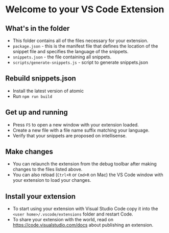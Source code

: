 # Welcome to your VS Code Extension

## What's in the folder

-   This folder contains all of the files necessary for your extension.
-   `package.json` - this is the manifest file that defines the location of the snippet file and specifies the language of the snippets.
-   `snippets.json` - the file containing all snippets.
-   `scripts/generate-snippets.js` - script to generate snippets.json

## Rebuild snippets.json

-   Install the latest version of atomic
-   Run `npm run build`

## Get up and running

-   Press `F5` to open a new window with your extension loaded.
-   Create a new file with a file name suffix matching your language.
-   Verify that your snippets are proposed on intellisense.

## Make changes

-   You can relaunch the extension from the debug toolbar after making changes to the files listed above.
-   You can also reload (`Ctrl+R` or `Cmd+R` on Mac) the VS Code window with your extension to load your changes.

## Install your extension

-   To start using your extension with Visual Studio Code copy it into the `<user home>/.vscode/extensions` folder and restart Code.
-   To share your extension with the world, read on https://code.visualstudio.com/docs about publishing an extension.
